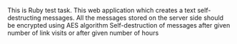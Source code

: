 This is Ruby test task.
This web application which creates a text self-destructing messages.
All the messages stored on the server side should be encrypted using AES algorithm
Self-destruction of messages after given number of link visits or after given number of hours